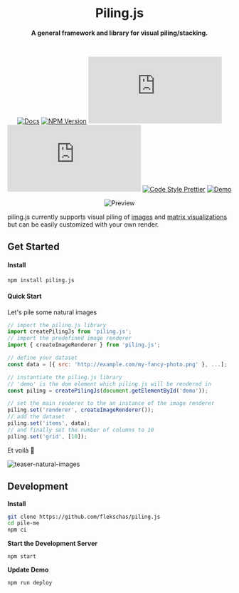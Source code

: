 <h1 align="center">
  Piling.js
</h1>

<div align="center">
  
  **A general framework and library for visual piling/stacking.**
  
</div>

<br/>

<div align="center">
  
  [![Docs](https://img.shields.io/badge/docs-📖-7fcaff.svg?style=flat-square&color=7fd4ff)](https://github.com/flekschas/piling.js/blob/master/DOCS.md)
  [![NPM Version](https://img.shields.io/npm/v/piling.js.svg?style=flat-square&color=7f99ff)](https://npmjs.org/package/piling.js)
  [![Build Status](https://img.shields.io/travis/flekschas/piling.js?color=a17fff&style=flat-square)](https://travis-ci.org/flekschas/piling.js/)
  [![File Size](http://img.badgesize.io/https://unpkg.com/piling.js/dist/piling.min.js?compression=gzip&style=flat-square&color=e17fff)](https://unpkg.com/piling.min.js)
  [![Code Style Prettier](https://img.shields.io/badge/code%20style-prettier-ff7fe1.svg?style=flat-square)](https://github.com/prettier/prettier#readme)
  [![Demo](https://img.shields.io/badge/demo-👍-ff7fa5.svg?style=flat-square)](https://flekschas.github.io/piling.js/)
  
</div>

<div id="teaser-matrices" align="center">
  
  ![Preview](https://user-images.githubusercontent.com/932103/65613151-8107e980-df83-11e9-86bf-72be591fe284.gif)
  
</div>

piling.js currently supports visual piling of [images](#quick-start) and [matrix visualizations](#teaser-matrices) but can be easily customized with your own render.

## Get Started

#### Install

```bash
npm install piling.js
```

#### Quick Start

Let's pile some natural images

```javascript
// import the piling.js library
import createPilingJs from 'piling.js';
// import the predefined image renderer
import { createImageRenderer } from 'piling.js';

// define your dataset
const data = [{ src: 'http://example.com/my-fancy-photo.png' }, ...];

// instantiate the piling.js library
// 'demo' is the dom element which piling.js will be rendered in
const piling = createPilingJs(document.getElementById('demo'));

// set the main renderer to the an instance of the image renderer
piling.set('renderer', createImageRenderer());
// add the dataset
piling.set('items', data);
// and finally set the number of columns to 10
piling.set('grid', [10]);
```

Et voilà 🎉

![teaser-natural-images](https://user-images.githubusercontent.com/932103/65775958-24d1d080-e10f-11e9-8d12-5aaf6f760228.gif)

## Development

**Install**

```bash
git clone https://github.com/flekschas/piling.js
cd pile-me
npm ci
```

**Start the Development Server**

```
npm start
```

**Update Demo**

```
npm run deploy
```
